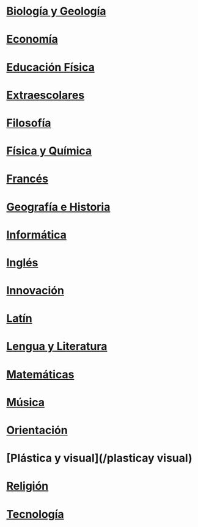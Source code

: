 <!-- TITLE: Departamentos -->
<!-- SUBTITLE: A quick summary of Departamentos -->

# **[Biología y Geología](/biologiaygeologia)**
# **[Economía](/economia)**
# **[Educación Física](/educacionfisica)**
# **[Extraescolares](/extraescolares)**
# **[Filosofía](/filosofia)**
# **[Física y Química](/fisicayquimica)**
# **[Francés](/frances)**
# **[Geografía e Historia](/geografiaehistoria)**
# **[Informática](/informatica)**
# **[Inglés](/ingles)**
# **[Innovación](/innovacion)**
# **[Latín](/latin)**
# **[Lengua y Literatura](/lenguayliteratura)**
# **[Matemáticas](/matematicas)**
# **[Música](/musica)**
# **[Orientación](/orientacion)**
# **[Plástica y visual](/plasticay visual)**
# **[Religión](/religion)**
# **[Tecnología](/tecnologia)**

